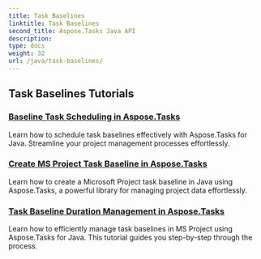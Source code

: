 ```yaml
---
title: Task Baselines
linktitle: Task Baselines
second_title: Aspose.Tasks Java API
description: 
type: docs
weight: 32
url: /java/task-baselines/
---
```


## Task Baselines Tutorials
### [Baseline Task Scheduling in Aspose.Tasks](./baseline-task-scheduling/)
Learn how to schedule task baselines effectively with Aspose.Tasks for Java. Streamline your project management processes effortlessly.
### [Create MS Project Task Baseline in Aspose.Tasks](./create-task-baseline/)
Learn how to create a Microsoft Project task baseline in Java using Aspose.Tasks, a powerful library for managing project data effortlessly.
### [Task Baseline Duration Management in Aspose.Tasks](./task-baseline-duration/)
Learn how to efficiently manage task baselines in MS Project using Aspose.Tasks for Java. This tutorial guides you step-by-step through the process.